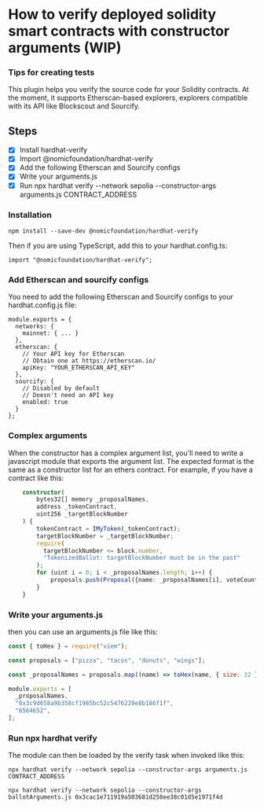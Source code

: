 # How to verify deployed solidity smart contracts with constructor arguments (WIP)

### Tips for creating tests

This plugin helps you verify the source code for your Solidity contracts. At the moment, it supports Etherscan-based explorers, explorers compatible with its API like Blockscout and Sourcify.

## Steps
- [x] Install hardhat-verify
- [x] Import @nomicfoundation/hardhat-verify
- [x] Add the following Etherscan and Sourcify configs
- [x] Write your arguments.js
- [x] Run npx hardhat verify --network sepolia --constructor-args arguments.js CONTRACT_ADDRESS

### Installation
```shell
npm install --save-dev @nomicfoundation/hardhat-verify
```

Then if you are using TypeScript, add this to your hardhat.config.ts:
```shell
import "@nomicfoundation/hardhat-verify";
```

### Add Etherscan and sourcify configs
You need to add the following Etherscan and Sourcify configs to your hardhat.config.js file:
```shell
module.exports = {
  networks: {
    mainnet: { ... }
  },
  etherscan: {
    // Your API key for Etherscan
    // Obtain one at https://etherscan.io/
    apiKey: "YOUR_ETHERSCAN_API_KEY"
  },
  sourcify: {
    // Disabled by default
    // Doesn't need an API key
    enabled: true
  }
};
```

### Complex arguments
When the constructor has a complex argument list, you'll need to write a javascript module that exports the argument list. 
The expected format is the same as a constructor list for an ethers contract. For example, if you have a contract like this:
```typescript
    constructor(
        bytes32[] memory _proposalNames,
        address _tokenContract,
        uint256 _targetBlockNumber
    ) {
        tokenContract = IMyToken(_tokenContract);
        targetBlockNumber = _targetBlockNumber;
        require(
          targetBlockNumber <= block.number,
          "TokenizedBallot: targetBlockNumber must be in the past"
        );
        for (uint i = 0; i < _proposalNames.length; i++) {
            proposals.push(Proposal({name: _proposalNames[i], voteCount: 0}));
        }
    }
```

### Write your arguments.js
then you can use an arguments.js file like this:
```javascript
const { toHex } = require("viem");

const proposals = ["pizza", "tacos", "donuts", "wings"];

const _proposalNames = proposals.map((name) => toHex(name, { size: 32 }));

module.exports = [
  _proposalNames,
  "0x3c9d658a9b358cf1985bc52c5476229e8b186f1f",
  "6564652",
];
```

### Run npx hardhat verify
The module can then be loaded by the verify task when invoked like this:
```shell
npx hardhat verify --network sepolia --constructor-args arguments.js CONTRACT_ADDRESS

npx hardhat verify --network sepolia --constructor-args ballotArguments.js 0x3cac1e711919a503681d258ee38c01d5e1971f4d
```
